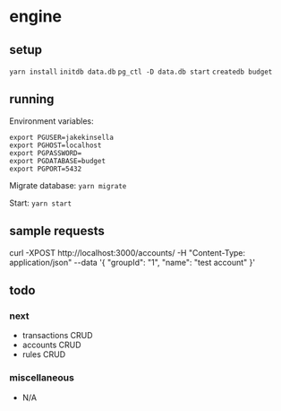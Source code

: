 # engine

## setup
`yarn install`
`initdb data.db`
`pg_ctl -D data.db start`
`createdb budget`

## running

Environment variables:
```
export PGUSER=jakekinsella
export PGHOST=localhost
export PGPASSWORD=
export PGDATABASE=budget
export PGPORT=5432
```

Migrate database:
`yarn migrate`

Start:
`yarn start`

## sample requests
curl -XPOST http://localhost:3000/accounts/ -H "Content-Type: application/json" --data '{ "groupId": "1", "name": "test account" }'

## todo

### next
 - transactions CRUD
 - accounts CRUD
 - rules CRUD

### miscellaneous
 - N/A